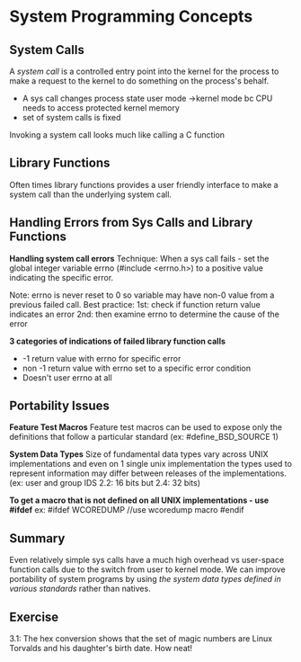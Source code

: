 # System Programming Concepts

## System Calls
A *system call* is a controlled entry point into the kernel for the process to make  a request to the kernel to do something on the process's behalf.

- A sys call changes process state user mode ->kernel mode bc CPU needs to access protected kernel memory
- set of system calls is fixed

Invoking a system call looks much like calling a C function 

## Library Functions
Often times library functions provides a user friendly interface to make a system call than the underlying system call. 

## Handling Errors from Sys Calls and Library Functions

**Handling system call errors**
Technique: When a sys call fails - set the global integer variable errno (#include <errno.h>) to a positive value indicating the specific error.

Note: errno is never reset to 0 so variable may have non-0 value from a previous failed call. 
Best practice:
1st: check if function return value indicates an error
2nd: then examine errno to determine the cause of the error

**3 categories of indications of failed library function calls**
- -1 return value with errno for specific error
- non -1 return value with errno set to a specific error condition
- Doesn't user errno at all

## Portability Issues

**Feature Test Macros**
Feature test macros can be used to expose only the definitions that follow a particular standard (ex: #define_BSD_SOURCE 1)
 
 **System Data Types**
 Size of fundamental data types vary across UNIX implementations and even on 1 single unix implementation the types used to represent information may differ between releases of the implementations. (ex: user and group IDS 2.2: 16 bits but 2.4: 32 bits)

 **To get a macro that is not defined on all UNIX implementations - use #ifdef**
 ex:
 #ifdef WCOREDUMP
    //use wcoredump macro
#endif

## Summary
Even relatively simple sys calls have a much high overhead vs user-space function calls due to the switch from user to kernel mode.
We can improve portability of system programs by using *the system data types defined in various standards* rather than natives. 

## Exercise
3.1:
The hex conversion shows that the set of magic numbers are Linux Torvalds and his daughter's birth date. How neat!
